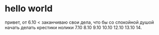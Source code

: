 # hello world
привет, от 
6.10 < заканчиваю свои дела, что бы со спокойной душой начать делать крестики нолики
7.10
8.10
9.10
10.10
12.10
13.10
14.
>
